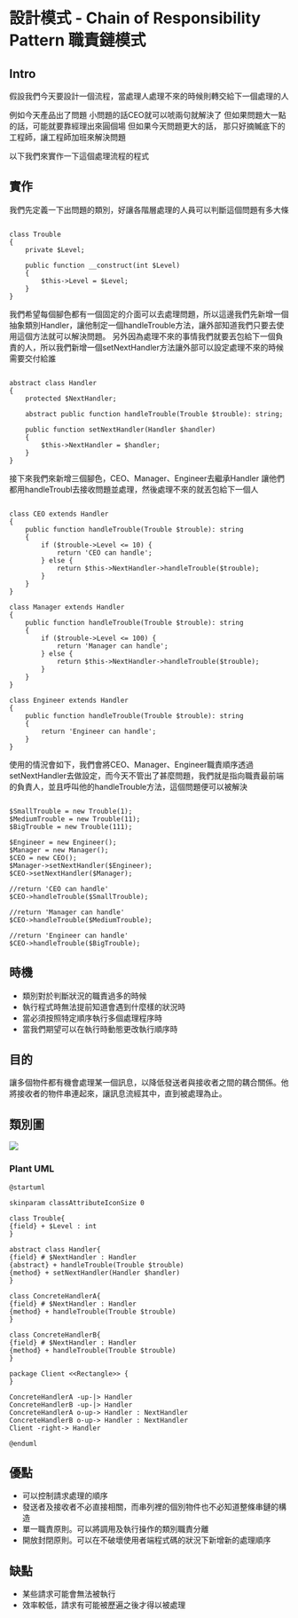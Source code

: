 # 設計模式 - Chain of Responsibility Pattern 職責鏈模式

## Intro

假設我們今天要設計一個流程，當處理人處理不來的時候則轉交給下一個處理的人

例如今天產品出了問題
小問題的話CEO就可以唬兩句就解決了
但如果問題大一點的話，可能就要靠經理出來圓個場
但如果今天問題更大的話，
那只好摘贓底下的工程師，讓工程師加班來解決問題

以下我們來實作一下這個處理流程的程式

## 實作

我們先定義一下出問題的類別，好讓各階層處理的人員可以判斷這個問題有多大條

```php=

class Trouble
{
    private $Level;

    public function __construct(int $Level)
    {
        $this->Level = $Level;
    }
}

```

我們希望每個腳色都有一個固定的介面可以去處理問題，所以這邊我們先新增一個抽象類別Handler，讓他制定一個handleTrouble方法，讓外部知道我們只要去使用這個方法就可以解決問題。
另外因為處理不來的事情我們就要丟包給下一個負責的人，所以我們新增一個setNextHandler方法讓外部可以設定處理不來的時候需要交付給誰

```php=

abstract class Handler
{
    protected $NextHandler;

    abstract public function handleTrouble(Trouble $trouble): string;

    public function setNextHandler(Handler $handler)
    {
        $this->NextHandler = $handler;
    }
}

```

接下來我們來新增三個腳色，CEO、Manager、Engineer去繼承Handler
讓他們都用handleTroubl去接收問題並處理，然後處理不來的就丟包給下一個人

```php=

class CEO extends Handler
{
    public function handleTrouble(Trouble $trouble): string
    {
        if ($trouble->Level <= 10) {
            return 'CEO can handle';
        } else {
            return $this->NextHandler->handleTrouble($trouble);
        }
    }
}

class Manager extends Handler
{
    public function handleTrouble(Trouble $trouble): string
    {
        if ($trouble->Level <= 100) {
            return 'Manager can handle';
        } else {
            return $this->NextHandler->handleTrouble($trouble);
        }
    }
}

class Engineer extends Handler
{
    public function handleTrouble(Trouble $trouble): string
    {
        return 'Engineer can handle';
    }
}

```

使用的情況會如下，我們會將CEO、Manager、Engineer職責順序透過setNextHandler去做設定，而今天不管出了甚麼問題，我們就是指向職責最前端的負責人，並且呼叫他的handleTrouble方法，這個問題便可以被解決

```php=

$SmallTrouble = new Trouble(1);
$MediumTrouble = new Trouble(11);
$BigTrouble = new Trouble(111);

$Engineer = new Engineer();
$Manager = new Manager();
$CEO = new CEO();
$Manager->setNextHandler($Engineer);
$CEO->setNextHandler($Manager);

//return 'CEO can handle'
$CEO->handleTrouble($SmallTrouble);

//return 'Manager can handle'
$CEO->handleTrouble($MediumTrouble);

//return 'Engineer can handle'
$CEO->handleTrouble($BigTrouble);

```

## 時機

- 類別對於判斷狀況的職責過多的時候
- 執行程式時無法提前知道會遇到什麼樣的狀況時
- 當必須按照特定順序執行多個處理程序時
- 當我們期望可以在執行時動態更改執行順序時

## 目的

讓多個物件都有機會處理某一個訊息，以降低發送者與接收者之間的耦合關係。他將接收者的物件串連起來，讓訊息流經其中，直到被處理為止。

## 類別圖

![](https://i.imgur.com/KHBXlfD.png)

### Plant UML

```
@startuml

skinparam classAttributeIconSize 0

class Trouble{
{field} + $Level : int
}

abstract class Handler{
{field} # $NextHandler : Handler
{abstract} + handleTrouble(Trouble $trouble)
{method} + setNextHandler(Handler $handler)
}

class ConcreteHandlerA{
{field} # $NextHandler : Handler
{method} + handleTrouble(Trouble $trouble)
}

class ConcreteHandlerB{
{field} # $NextHandler : Handler
{method} + handleTrouble(Trouble $trouble)
}

package Client <<Rectangle>> {
}

ConcreteHandlerA -up-|> Handler
ConcreteHandlerB -up-|> Handler
ConcreteHandlerA o-up-> Handler : NextHandler
ConcreteHandlerB o-up-> Handler : NextHandler
Client -right-> Handler

@enduml
```

## 優點

- 可以控制請求處理的順序
- 發送者及接收者不必直接相關，而串列裡的個別物件也不必知道整條串鏈的構造
- 單一職責原則。可以將調用及執行操作的類別職責分離
- 開放封閉原則。可以在不破壞使用者端程式碼的狀況下新增新的處理順序

## 缺點

- 某些請求可能會無法被執行
- 效率較低，請求有可能被歷遍之後才得以被處理
